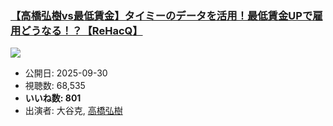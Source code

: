 ### [【高橋弘樹vs最低賃金】タイミーのデータを活用！最低賃金UPで雇用どうなる！？【ReHacQ】](https://www.youtube.com/watch?v=LaydJr3QH2w)
[![](https://img.youtube.com/vi/LaydJr3QH2w/sddefault.jpg)](https://www.youtube.com/watch?v=LaydJr3QH2w)
-   公開日: 2025-09-30
-   視聴数: 68,535
-   **いいね数: 801**
-   出演者: 大谷克, [高橋弘樹](/rehacq_fan/people/高橋弘樹 "wikilink")
